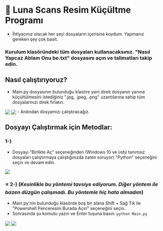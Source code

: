# 🌙 Luna Scans Resim Küçültme Programı

- İhtiyacınız olacak her şeyi dosyaların içerisine koydum. Yapmanız gereken şey çok basit.

### Kurulum klasöründeki tüm dosyaları kullanacaksınız. "Nasıl Yapcaz Ablam Onu be.txt" dosyasını açın ve talimatları takip edin.

## Nasıl çalıştırıyoruz?

- Main.py dosyasının bulunduğu klasöre yani direk dosyanın yanına küçültülmesini istediğiniz ".jpg, .jpeg, .png" uzantılarına sahip tüm dosyalarınızı direk fırlatın.
<img align="center" src="https://media.discordapp.net/attachments/1041789313777664001/1128058682073165924/image.png"/>
<img align="center" src="https://media.discordapp.net/attachments/1041789313777664001/1128058738499133501/image.png"/>
- Ardından dosyamızı çalıştıracağız.

## Dosyayı Çalıştırmak için Metodlar:

### 1-) 
- Dosyayı "Birlikte Aç" seçeneğinden (Windows 10 ve üstü tanımsız dosyaları çalıştırmaya çalıştığınızda zaten soruyor) "Python" seçeneğini seçin ve devam edin.
<img align="center" src="https://media.discordapp.net/attachments/1041789313777664001/1128059166402035722/image.png"/>


### ⭐ 2-) (*Kesinlikle bu yöntemi tavsiye ediyorum. Diğer yöntem ile bazen düzgün çalışmadı. Bu yöntemle hiç hata almadım*)
- Main.py'nin bulunduğu klasörde boş bir alana Shift + Sağ Tık ile "Powershell Penceresini Burada Açın" seçeneğini seçin.
- Sonrasında şu komutu yazın ve Enter tuşuna basın: `python Main.py`
<img align="center" src="https://media.discordapp.net/attachments/1041789313777664001/1128059753063530546/image.png"/>
<img align="center" src="https://media.discordapp.net/attachments/1041789313777664001/1128059930000244836/image.png"/>
